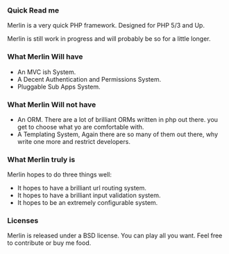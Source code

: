### Quick Read me
Merlin is a very quick PHP framework. Designed for PHP 5/3 and Up.

Merlin is still work in progress and will probably be so for a little longer.

### What Merlin Will have

* An MVC ish System.
* A Decent Authentication and Permissions System.
* Pluggable Sub Apps System.

### What Merlin Will not have

* An ORM. There are a lot of brilliant ORMs written in php out there. you get to choose what yo are comfortable with.
* A Templating System, Again there are so many of them out there, why write one more and restrict developers.

### What Merlin truly is
Merlin hopes to do three things well:

* It hopes to have a brilliant url routing system.
* It hopes to have a brilliant input validation system.
* It hopes to be an extremely configurable system.

### Licenses
Merlin is released under a BSD license. You can play all you want. Feel free to contribute or buy me food.
